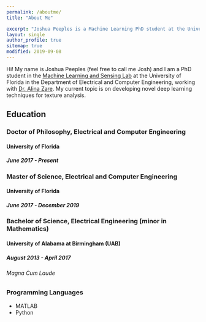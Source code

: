 ```yaml
---
permalink: /aboutme/
title: "About Me"

excerpt: "Joshua Peeples is a Machine Learning PhD student at the University of Florida."
layout: single
author_profile: true
sitemap: true
modified: 2019-09-08
---
```


Hi! My name is Joshua Peeples (feel free to call me Josh) and I am a PhD student in the
[Machine Learning and Sensing Lab](https://faculty.eng.ufl.edu/machine-learning/machine-learning-sensing-lab/) at the
University of Florida in the Department of Electrical and Computer Engineering, working with
[Dr. Alina Zare](https://faculty.eng.ufl.edu/machine-learning/people/faculty/).
My current topic is on developing novel deep learning techniques for texture analysis. 


## Education

### Doctor of Philosophy, Electrical and Computer Engineering

#### University of Florida

##### June 2017 - Present

### Master of Science, Electrical and Computer Engineering

#### University of Florida

##### June 2017 - December 2019

### Bachelor of Science, Electrical Engineering (minor in Mathematics)

#### University of Alabama at Birmingham (UAB)

##### August 2013 - April 2017

###### Magna Cum Laude

### Programming Languages
* MATLAB
* Python